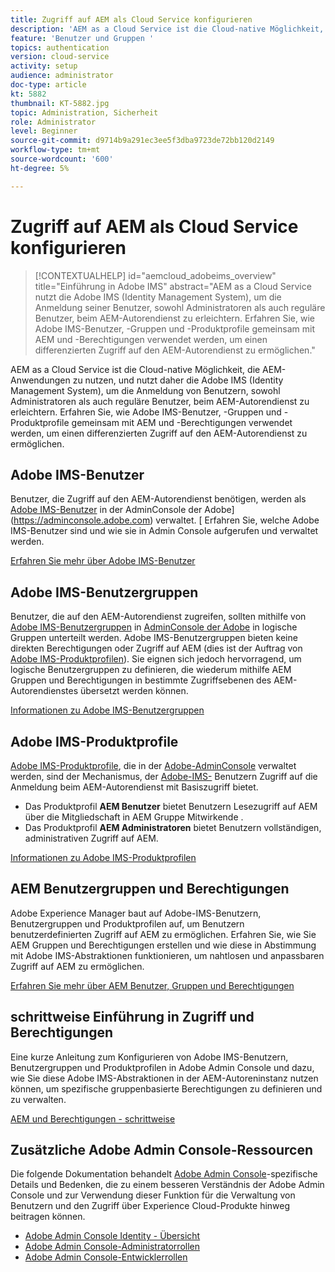 ```yaml
---
title: Zugriff auf AEM als Cloud Service konfigurieren
description: 'AEM as a Cloud Service ist die Cloud-native Möglichkeit, die AEM-Anwendungen zu nutzen, und nutzt daher die Adobe IMS (Identity Management System), um die Anmeldung von Benutzern, sowohl Administratoren als auch reguläre Benutzer, beim AEM-Autorendienst zu erleichtern. Erfahren Sie, wie Adobe IMS-Benutzer, Benutzergruppen und Produktprofile gemeinsam mit AEM und Berechtigungen verwendet werden, um bestimmten Zugriff auf AEM Author zu gewähren.  '
feature: 'Benutzer und Gruppen '
topics: authentication
version: cloud-service
activity: setup
audience: administrator
doc-type: article
kt: 5882
thumbnail: KT-5882.jpg
topic: Administration, Sicherheit
role: Administrator
level: Beginner
source-git-commit: d9714b9a291ec3ee5f3dba9723de72bb120d2149
workflow-type: tm+mt
source-wordcount: '600'
ht-degree: 5%

---
```



# Zugriff auf AEM als Cloud Service konfigurieren

>[!CONTEXTUALHELP]
>id="aemcloud_adobeims_overview"
>title="Einführung in Adobe IMS"
>abstract="AEM as a Cloud Service nutzt die Adobe IMS (Identity Management System), um die Anmeldung seiner Benutzer, sowohl Administratoren als auch reguläre Benutzer, beim AEM-Autorendienst zu erleichtern. Erfahren Sie, wie Adobe IMS-Benutzer, -Gruppen und -Produktprofile gemeinsam mit AEM und -Berechtigungen verwendet werden, um einen differenzierten Zugriff auf den AEM-Autorendienst zu ermöglichen."

AEM as a Cloud Service ist die Cloud-native Möglichkeit, die AEM-Anwendungen zu nutzen, und nutzt daher die Adobe IMS (Identity Management System), um die Anmeldung von Benutzern, sowohl Administratoren als auch reguläre Benutzer, beim AEM-Autorendienst zu erleichtern. Erfahren Sie, wie Adobe IMS-Benutzer, -Gruppen und -Produktprofile gemeinsam mit AEM und -Berechtigungen verwendet werden, um einen differenzierten Zugriff auf den AEM-Autorendienst zu ermöglichen.

## Adobe IMS-Benutzer

Benutzer, die Zugriff auf den AEM-Autorendienst benötigen, werden als [Adobe IMS-Benutzer](https://helpx.adobe.com/de/enterprise/using/set-up-identity.html) in der AdminConsole der Adobe](https://adminconsole.adobe.com) verwaltet. [ Erfahren Sie, welche Adobe IMS-Benutzer sind und wie sie in Admin Console aufgerufen und verwaltet werden.

[Erfahren Sie mehr über Adobe IMS-Benutzer](./adobe-ims-users.md)

## Adobe IMS-Benutzergruppen

Benutzer, die auf den AEM-Autorendienst zugreifen, sollten mithilfe von [Adobe IMS-Benutzergruppen](https://helpx.adobe.com/enterprise/using/user-groups.html) in [AdminConsole der Adobe](https://adminconsole.adobe.com) in logische Gruppen unterteilt werden. Adobe IMS-Benutzergruppen bieten keine direkten Berechtigungen oder Zugriff auf AEM (dies ist der Auftrag von [Adobe IMS-Produktprofilen](#adobe-ims-product-profiles)). Sie eignen sich jedoch hervorragend, um logische Benutzergruppen zu definieren, die wiederum mithilfe AEM Gruppen und Berechtigungen in bestimmte Zugriffsebenen des AEM-Autorendienstes übersetzt werden können.

[Informationen zu Adobe IMS-Benutzergruppen](./adobe-ims-user-groups.md)

## Adobe IMS-Produktprofile

[Adobe IMS-Produktprofile](https://helpx.adobe.com/enterprise/using/manage-permissions-and-roles.html), die in der  [Adobe-AdminConsole](https://adminconsole.adobe.com) verwaltet werden, sind der Mechanismus, der  [Adobe-IMS-](#adobe-ims-users) Benutzern Zugriff auf die Anmeldung beim AEM-Autorendienst mit Basiszugriff bietet.

+ Das Produktprofil __AEM Benutzer__ bietet Benutzern Lesezugriff auf AEM über die Mitgliedschaft in AEM Gruppe Mitwirkende .
+ Das Produktprofil __AEM Administratoren__ bietet Benutzern vollständigen, administrativen Zugriff auf AEM.

[Informationen zu Adobe IMS-Produktprofilen](./adobe-ims-product-profiles.md)

## AEM Benutzergruppen und Berechtigungen

Adobe Experience Manager baut auf Adobe-IMS-Benutzern, Benutzergruppen und Produktprofilen auf, um Benutzern benutzerdefinierten Zugriff auf AEM zu ermöglichen. Erfahren Sie, wie Sie AEM Gruppen und Berechtigungen erstellen und wie diese in Abstimmung mit Adobe IMS-Abstraktionen funktionieren, um nahtlosen und anpassbaren Zugriff auf AEM zu ermöglichen.

[Erfahren Sie mehr über AEM Benutzer, Gruppen und Berechtigungen](./aem-users-groups-and-permissions.md)

## schrittweise Einführung in Zugriff und Berechtigungen

Eine kurze Anleitung zum Konfigurieren von Adobe IMS-Benutzern, Benutzergruppen und Produktprofilen in Adobe Admin Console und dazu, wie Sie diese Adobe IMS-Abstraktionen in der AEM-Autoreninstanz nutzen können, um spezifische gruppenbasierte Berechtigungen zu definieren und zu verwalten.

[AEM und Berechtigungen - schrittweise](./walk-through.md)

## Zusätzliche Adobe Admin Console-Ressourcen

Die folgende Dokumentation behandelt [Adobe Admin Console](https://adminconsole.adobe.com)-spezifische Details und Bedenken, die zu einem besseren Verständnis der Adobe Admin Console und zur Verwendung dieser Funktion für die Verwaltung von Benutzern und den Zugriff über Experience Cloud-Produkte hinweg beitragen können.

+ [Adobe Admin Console Identity - Übersicht](https://helpx.adobe.com/de/enterprise/using/identity.html)
+ [Adobe Admin Console-Administratorrollen](https://helpx.adobe.com/de/enterprise/using/admin-roles.html)
+ [Adobe Admin Console-Entwicklerrollen](https://helpx.adobe.com/de/enterprise/using/manage-developers.html)